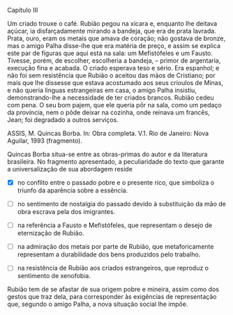 

Capítulo III

Um criado trouxe o café. Rubião pegou na xícara e, enquanto lhe deitava açúcar, ia disfarçadamente mirando a bandeja, que era de prata lavrada. Prata, ouro, eram os metais que amava de coração; não gostava de bronze, mas o amigo Palha disse-lhe que era matéria de preço, e assim se explica este par de figuras que aqui está na sala: um Mefistófeles e um Fausto. Tivesse, porém, de escolher, escolheria a bandeja, – primor de argentaria, execução fina e acabada. O criado esperava teso e sério. Era espanhol; e não foi sem resistência que Rubião o aceitou das mãos de Cristiano; por mais que lhe dissesse que estava acostumado aos seus crioulos de Minas, e não queria línguas estrangeiras em casa, o amigo Palha insistiu, demonstrando-lhe a necessidade de ter criados brancos. Rubião cedeu com pena. O seu bom pajem, que ele queria pôr na sala, como um pedaço da província, nem o pôde deixar na cozinha, onde reinava um francês, Jean; foi degradado a outros serviços.

ASSIS, M. Quincas Borba. In: Obra completa. V.1. Rio de Janeiro: Nova Aguilar, 1993 (fragmento).

Quincas Borba situa-se entre as obras-primas do autor e da literatura brasileira. No fragmento apresentado, a peculiaridade do texto que garante a universalização de sua abordagem reside



- [x] no conflito entre o passado pobre e o presente rico, que simboliza o triunfo da aparência sobre a essência.
- [ ] no sentimento de nostalgia do passado devido à substituição da mão de obra escrava pela dos imigrantes.
- [ ] na referência a Fausto e Mefistófeles, que representam o desejo de eternização de Rubião.
- [ ] na admiração dos metais por parte de Rubião, que metaforicamente representam a durabilidade dos bens produzidos pelo trabalho.
- [ ] na resistência de Rubião aos criados estrangeiros, que reproduz o sentimento de xenofobia.


Rubião tem de se afastar de sua origem pobre e mineira, assim como dos gestos que traz dela, para corresponder às exigências de representação que, segundo o amigo Palha, a nova situação social lhe impõe.

        